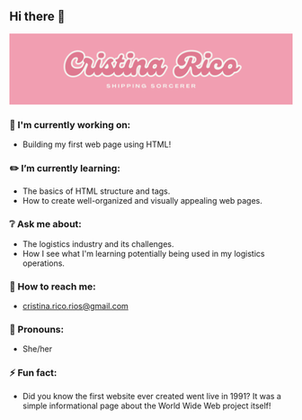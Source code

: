 ## Hi there 🦄

![pinkbackgroundwithname](images/Pink-Bold-Retro-Aestheti.png)

### 💅 I'm currently working on:

- Building my first web page using HTML!

### ✏️ I’m currently learning:

- The basics of HTML structure and tags.
- How to create well-organized and visually appealing web pages.

### ❔ Ask me about:

- The logistics industry and its challenges.
- How I see what I'm learning potentially being used in my logistics operations.

### 📧 How to reach me:

- cristina.rico.rios@gmail.com

### 👩 Pronouns:

- She/her

### ⚡ Fun fact:

- Did you know the first website ever created went live in 1991? It was a simple informational page about the World Wide Web project itself!

